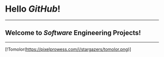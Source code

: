 # Hello ***GitHub***!
***
## Welcome to _Software_ Engineering Projects!
-------

[!Tomolor(https://pixelprowess.com/i/stargazers/tomolor.png)] 

